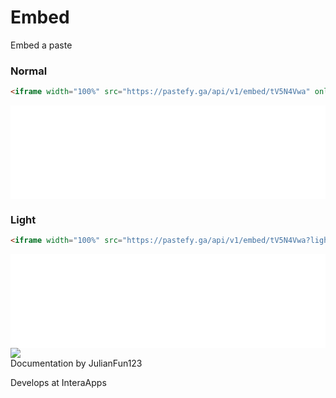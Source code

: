 # Embed

Embed a paste


### Normal
```html
<iframe width="100%" src="https://pastefy.ga/api/v1/embed/tV5N4Vwa" onload="this.style.height = this.contentWindow.document.body.scrollHeight + 'px';" frameborder="0" allowfullscreen></iframe>
```

<iframe width="100%" src="/api/v1/embed/tV5N4Vwa" onload="this.style.height = this.contentWindow.document.body.scrollHeight + 'px';" frameborder="0" allowfullscreen></iframe>


### Light
```html
<iframe width="100%" src="https://pastefy.ga/api/v1/embed/tV5N4Vwa?light" onload="this.style.height = this.contentWindow.document.body.scrollHeight + 'px';" frameborder="0" allowfullscreen></iframe>
```

<iframe width="100%" src="/api/v1/embed/tV5N4Vwa?light" onload="this.style.height = this.contentWindow.document.body.scrollHeight + 'px';" frameborder="0" allowfullscreen></iframe>

<div class="article_creator">
    <img src="https://accounts.interaapps.de/userpbs/JulianFun123.png" />
    <div>
        <a>Documentation by JulianFun123</a>
        <p>Develops at InteraApps</p>
    </div>
</div>